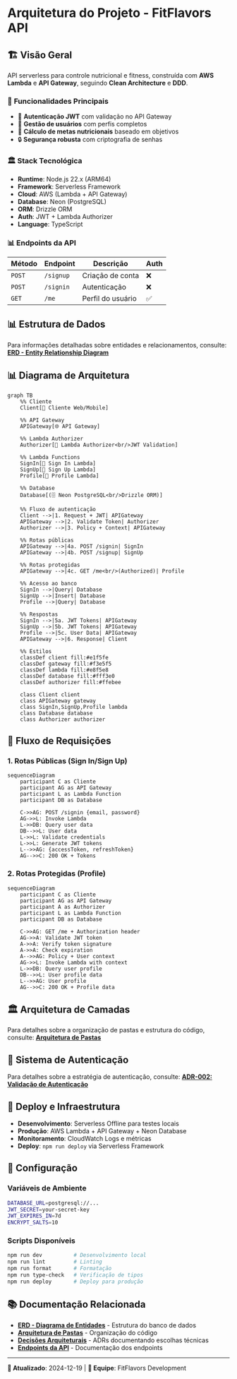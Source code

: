 # Arquitetura do Projeto - FitFlavors API

## 🏗️ Visão Geral

API serverless para controle nutricional e fitness, construída com **AWS Lambda** e **API Gateway**, seguindo **Clean Architecture** e **DDD**.

### 🎯 **Funcionalidades Principais**

- 🔐 **Autenticação JWT** com validação no API Gateway
- 👤 **Gestão de usuários** com perfis completos
- 🎯 **Cálculo de metas nutricionais** baseado em objetivos
- 🔒 **Segurança robusta** com criptografia de senhas

### 🏛️ **Stack Tecnológica**

- **Runtime**: Node.js 22.x (ARM64)
- **Framework**: Serverless Framework
- **Cloud**: AWS (Lambda + API Gateway)
- **Database**: Neon (PostgreSQL)
- **ORM**: Drizzle ORM
- **Auth**: JWT + Lambda Authorizer
- **Language**: TypeScript

### 📊 **Endpoints da API**

| Método | Endpoint  | Descrição         | Auth |
| ------ | --------- | ----------------- | ---- |
| `POST` | `/signup` | Criação de conta  | ❌   |
| `POST` | `/signin` | Autenticação      | ❌   |
| `GET`  | `/me`     | Perfil do usuário | ✅   |

## 📊 **Estrutura de Dados**

Para informações detalhadas sobre entidades e relacionamentos, consulte:
**[ERD - Entity Relationship Diagram](./project/erd.md)**

## 📊 Diagrama de Arquitetura

```mermaid
graph TB
    %% Cliente
    Client[👤 Cliente Web/Mobile]

    %% API Gateway
    APIGateway[🌐 API Gateway]

    %% Lambda Authorizer
    Authorizer[🔐 Lambda Authorizer<br/>JWT Validation]

    %% Lambda Functions
    SignIn[📝 Sign In Lambda]
    SignUp[📝 Sign Up Lambda]
    Profile[👤 Profile Lambda]

    %% Database
    Database[(🗄️ Neon PostgreSQL<br/>Drizzle ORM)]

    %% Fluxo de autenticação
    Client -->|1. Request + JWT| APIGateway
    APIGateway -->|2. Validate Token| Authorizer
    Authorizer -->|3. Policy + Context| APIGateway

    %% Rotas públicas
    APIGateway -->|4a. POST /signin| SignIn
    APIGateway -->|4b. POST /signup| SignUp

    %% Rotas protegidas
    APIGateway -->|4c. GET /me<br/>(Authorized)| Profile

    %% Acesso ao banco
    SignIn -->|Query| Database
    SignUp -->|Insert| Database
    Profile -->|Query| Database

    %% Respostas
    SignIn -->|5a. JWT Tokens| APIGateway
    SignUp -->|5b. JWT Tokens| APIGateway
    Profile -->|5c. User Data| APIGateway
    APIGateway -->|6. Response| Client

    %% Estilos
    classDef client fill:#e1f5fe
    classDef gateway fill:#f3e5f5
    classDef lambda fill:#e8f5e8
    classDef database fill:#fff3e0
    classDef authorizer fill:#ffebee

    class Client client
    class APIGateway gateway
    class SignIn,SignUp,Profile lambda
    class Database database
    class Authorizer authorizer
```

## 🔄 Fluxo de Requisições

### **1. Rotas Públicas (Sign In/Sign Up)**

```mermaid
sequenceDiagram
    participant C as Cliente
    participant AG as API Gateway
    participant L as Lambda Function
    participant DB as Database

    C->>AG: POST /signin {email, password}
    AG->>L: Invoke Lambda
    L->>DB: Query user data
    DB-->>L: User data
    L->>L: Validate credentials
    L->>L: Generate JWT tokens
    L-->>AG: {accessToken, refreshToken}
    AG-->>C: 200 OK + Tokens
```

### **2. Rotas Protegidas (Profile)**

```mermaid
sequenceDiagram
    participant C as Cliente
    participant AG as API Gateway
    participant A as Authorizer
    participant L as Lambda Function
    participant DB as Database

    C->>AG: GET /me + Authorization header
    AG->>A: Validate JWT token
    A->>A: Verify token signature
    A->>A: Check expiration
    A-->>AG: Policy + User context
    AG->>L: Invoke Lambda with context
    L->>DB: Query user profile
    DB-->>L: User profile data
    L-->>AG: User profile
    AG-->>C: 200 OK + Profile data
```

## 🏛️ **Arquitetura de Camadas**

Para detalhes sobre a organização de pastas e estrutura do código, consulte:
**[Arquitetura de Pastas](./folder-architecture.md)**

## 🔐 **Sistema de Autenticação**

Para detalhes sobre a estratégia de autenticação, consulte:
**[ADR-002: Validação de Autenticação](./adrs/adr-002-authentication-validation.md)**

## 🚀 **Deploy e Infraestrutura**

- **Desenvolvimento**: Serverless Offline para testes locais
- **Produção**: AWS Lambda + API Gateway + Neon Database
- **Monitoramento**: CloudWatch Logs e métricas
- **Deploy**: `npm run deploy` via Serverless Framework

## 🔧 **Configuração**

### **Variáveis de Ambiente**

```bash
DATABASE_URL=postgresql://...
JWT_SECRET=your-secret-key
JWT_EXPIRES_IN=7d
ENCRYPT_SALTS=10
```

### **Scripts Disponíveis**

```bash
npm run dev          # Desenvolvimento local
npm run lint         # Linting
npm run format       # Formatação
npm run type-check   # Verificação de tipos
npm run deploy       # Deploy para produção
```

## 📚 **Documentação Relacionada**

- **[ERD - Diagrama de Entidades](./project/erd.md)** - Estrutura do banco de dados
- **[Arquitetura de Pastas](./folder-architecture.md)** - Organização do código
- **[Decisões Arquiteturais](./adrs/)** - ADRs documentando escolhas técnicas
- **[Endpoints da API](./endpoints/)** - Documentação dos endpoints

---

**📅 Atualizado**: 2024-12-19 | **👥 Equipe**: FitFlavors Development
